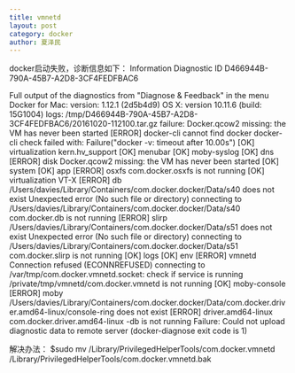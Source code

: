 ```yaml
---
title: vmnetd
layout: post
category: docker
author: 夏泽民
---
```

docker启动失败，诊断信息如下：
Information
Diagnostic ID D466944B-790A-45B7-A2D8-3CF4FEDFBAC6

Full output of the diagnostics from "Diagnose & Feedback" in the menu
Docker for Mac: version: 1.12.1 (2d5b4d9)
OS X: version 10.11.6 (build: 15G1004)
logs: /tmp/D466944B-790A-45B7-A2D8-3CF4FEDFBAC6/20161020-112100.tar.gz
failure: Docker.qcow2 missing: the VM has never been started
[ERROR] docker-cli
cannot find docker
docker-cli check failed with: Failure("docker -v: timeout after 10.00s")
[OK] virtualization kern.hv_support
[OK] menubar
[OK] moby-syslog
[OK] dns
[ERROR] disk
Docker.qcow2 missing: the VM has never been started
[OK] system
[OK] app
[ERROR] osxfs
com.docker.osxfs is not running
[OK] virtualization VT-X
[ERROR] db
/Users/davies/Library/Containers/com.docker.docker/Data/s40 does not exist
Unexpected error (No such file or directory) connecting to /Users/davies/Library/Containers/com.docker.docker/Data/s40
com.docker.db is not running
[ERROR] slirp
/Users/davies/Library/Containers/com.docker.docker/Data/s51 does not exist
Unexpected error (No such file or directory) connecting to /Users/davies/Library/Containers/com.docker.docker/Data/s51
com.docker.slirp is not running
[OK] logs
[OK] env
[ERROR] vmnetd
Connection refused (ECONNREFUSED) connecting to /var/tmp/com.docker.vmnetd.socket: check if service is running
/private/tmp/vmnetd/com.docker.vmnetd is not running
[OK] moby-console
[ERROR] moby
/Users/davies/Library/Containers/com.docker.docker/Data/com.docker.driver.amd64-linux/console-ring does not exist
[ERROR] driver.amd64-linux
com.docker.driver.amd64-linux -db is not running
Failure: Could not upload diagnostic data to remote server (docker-diagnose exit code is 1)
<!-- more -->
解决办法：
$sudo mv /Library/PrivilegedHelperTools/com.docker.vmnetd  /Library/PrivilegedHelperTools/com.docker.vmnetd.bak
